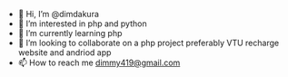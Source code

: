 - 👋 Hi, I’m @dimdakura
- 👀 I’m interested in php and python
- 🌱 I’m currently learning php
- 💞️ I’m looking to collaborate on a php project preferably VTU recharge website and andriod app
- 📫 How to reach me dimmy419@gmail.com

<!---
dimdakura/dimdakura is a ✨ special ✨ repository because its `README.md` (this file) appears on your GitHub profile.
You can click the Preview link to take a look at your changes.
--->
